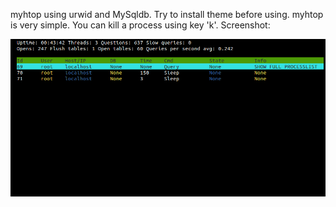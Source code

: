 myhtop using urwid and MySqldb. Try to install theme before using.
myhtop is very simple. You can kill a process using key 'k'.
Screenshot:



![solarized vim](https://github.com/BaVanDuong/myhtop/blob/master/screenshot.png)
